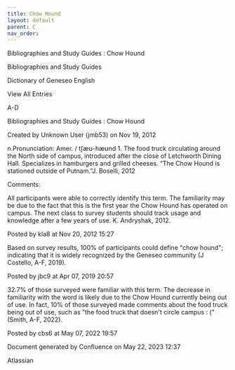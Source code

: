 ```yaml
---
title: Chow Hound
layout: default
parent: C
nav_order:
---
```


Bibliographies and Study Guides : Chow Hound

Bibliographies and Study Guides

Dictionary of Geneseo English

View All Entries

A-D

Bibliographies and Study Guides : Chow Hound

Created by  Unknown User (jmb53) on Nov 19, 2012

n.Pronunciation: Amer. / tʃæʊ-hæʊnd 1. The food truck circulating around the North side of campus, introduced after the close of Letchworth Dining Hall. Specializes in hamburgers and grilled cheeses. “The Chow Hound is stationed outside of Putnam.”J. Boselli, 2012

Comments:

All participants were able to correctly identify this term. The familiarity may be due to the fact that this is the first year the Chow Hound has operated on campus. The next class to survey students should track usage and knowledge after a few years of use. K. Andryshak, 2012. 

Posted by kla8 at Nov 20, 2012 15:27

Based on survey results, 100% of participants could define &quot;chow hound&quot;; indicating that it is widely recognized by the Geneseo community (J Costello, A-F, 2019).

Posted by jbc9 at Apr 07, 2019 20:57

32.7% of those surveyed were familiar with this term. The decrease in familiarity with the word is likely due to the Chow Hound currently being out of use. In fact, 10% of those surveyed made comments about the food truck being out of use, such as &quot;the food truck that doesn't circle campus : (&quot; (Smith, A-F, 2022).

Posted by cbs6 at May 07, 2022 19:57

Document generated by Confluence on May 22, 2023 12:37

Atlassian
